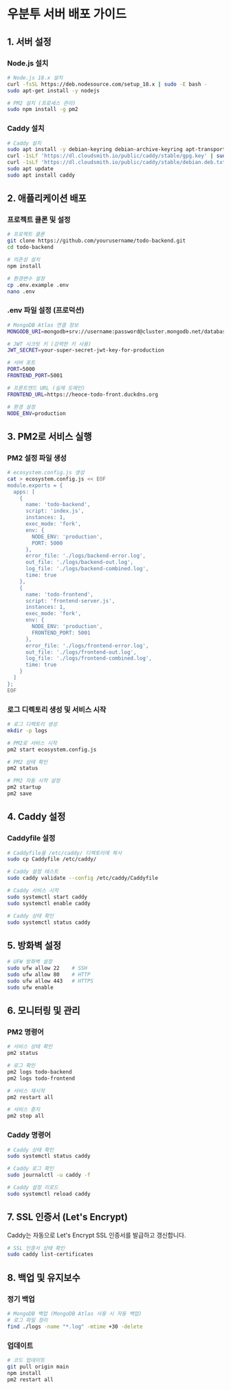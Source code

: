 # 우분투 서버 배포 가이드

## 1. 서버 설정

### Node.js 설치
```bash
# Node.js 18.x 설치
curl -fsSL https://deb.nodesource.com/setup_18.x | sudo -E bash -
sudo apt-get install -y nodejs

# PM2 설치 (프로세스 관리)
sudo npm install -g pm2
```

### Caddy 설치
```bash
# Caddy 설치
sudo apt install -y debian-keyring debian-archive-keyring apt-transport-https
curl -1sLf 'https://dl.cloudsmith.io/public/caddy/stable/gpg.key' | sudo gpg --dearmor -o /usr/share/keyrings/caddy-stable-archive-keyring.gpg
curl -1sLf 'https://dl.cloudsmith.io/public/caddy/stable/debian.deb.txt' | sudo tee /etc/apt/sources.list.d/caddy-stable.list
sudo apt update
sudo apt install caddy
```

## 2. 애플리케이션 배포

### 프로젝트 클론 및 설정
```bash
# 프로젝트 클론
git clone https://github.com/yourusername/todo-backend.git
cd todo-backend

# 의존성 설치
npm install

# 환경변수 설정
cp .env.example .env
nano .env
```

### .env 파일 설정 (프로덕션)
```bash
# MongoDB Atlas 연결 정보
MONGODB_URI=mongodb+srv://username:password@cluster.mongodb.net/database-name

# JWT 시크릿 키 (강력한 키 사용)
JWT_SECRET=your-super-secret-jwt-key-for-production

# 서버 포트
PORT=5000
FRONTEND_PORT=5001

# 프론트엔드 URL (실제 도메인)
FRONTEND_URL=https://heoce-todo-front.duckdns.org

# 환경 설정
NODE_ENV=production
```

## 3. PM2로 서비스 실행

### PM2 설정 파일 생성
```bash
# ecosystem.config.js 생성
cat > ecosystem.config.js << EOF
module.exports = {
  apps: [
    {
      name: 'todo-backend',
      script: 'index.js',
      instances: 1,
      exec_mode: 'fork',
      env: {
        NODE_ENV: 'production',
        PORT: 5000
      },
      error_file: './logs/backend-error.log',
      out_file: './logs/backend-out.log',
      log_file: './logs/backend-combined.log',
      time: true
    },
    {
      name: 'todo-frontend',
      script: 'frontend-server.js',
      instances: 1,
      exec_mode: 'fork',
      env: {
        NODE_ENV: 'production',
        FRONTEND_PORT: 5001
      },
      error_file: './logs/frontend-error.log',
      out_file: './logs/frontend-out.log',
      log_file: './logs/frontend-combined.log',
      time: true
    }
  ]
};
EOF
```

### 로그 디렉토리 생성 및 서비스 시작
```bash
# 로그 디렉토리 생성
mkdir -p logs

# PM2로 서비스 시작
pm2 start ecosystem.config.js

# PM2 상태 확인
pm2 status

# PM2 자동 시작 설정
pm2 startup
pm2 save
```

## 4. Caddy 설정

### Caddyfile 설정
```bash
# Caddyfile을 /etc/caddy/ 디렉토리에 복사
sudo cp Caddyfile /etc/caddy/

# Caddy 설정 테스트
sudo caddy validate --config /etc/caddy/Caddyfile

# Caddy 서비스 시작
sudo systemctl start caddy
sudo systemctl enable caddy

# Caddy 상태 확인
sudo systemctl status caddy
```

## 5. 방화벽 설정

```bash
# UFW 방화벽 설정
sudo ufw allow 22    # SSH
sudo ufw allow 80    # HTTP
sudo ufw allow 443   # HTTPS
sudo ufw enable
```

## 6. 모니터링 및 관리

### PM2 명령어
```bash
# 서비스 상태 확인
pm2 status

# 로그 확인
pm2 logs todo-backend
pm2 logs todo-frontend

# 서비스 재시작
pm2 restart all

# 서비스 중지
pm2 stop all
```

### Caddy 명령어
```bash
# Caddy 상태 확인
sudo systemctl status caddy

# Caddy 로그 확인
sudo journalctl -u caddy -f

# Caddy 설정 리로드
sudo systemctl reload caddy
```

## 7. SSL 인증서 (Let's Encrypt)

Caddy는 자동으로 Let's Encrypt SSL 인증서를 발급하고 갱신합니다.

```bash
# SSL 인증서 상태 확인
sudo caddy list-certificates
```

## 8. 백업 및 유지보수

### 정기 백업
```bash
# MongoDB 백업 (MongoDB Atlas 사용 시 자동 백업)
# 로그 파일 정리
find ./logs -name "*.log" -mtime +30 -delete
```

### 업데이트
```bash
# 코드 업데이트
git pull origin main
npm install
pm2 restart all
```
